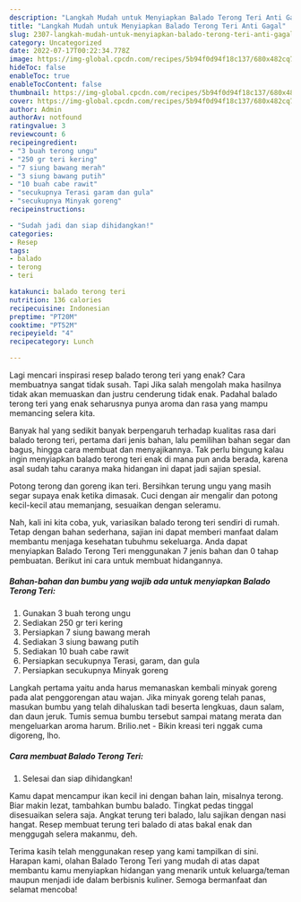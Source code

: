 ```yaml
---
description: "Langkah Mudah untuk Menyiapkan Balado Terong Teri Anti Gagal"
title: "Langkah Mudah untuk Menyiapkan Balado Terong Teri Anti Gagal"
slug: 2307-langkah-mudah-untuk-menyiapkan-balado-terong-teri-anti-gagal
category: Uncategorized
date: 2022-07-17T00:22:34.778Z
image: https://img-global.cpcdn.com/recipes/5b94f0d94f18c137/680x482cq70/balado-terong-teri-foto-resep-utama.jpg
hideToc: false
enableToc: true
enableTocContent: false
thumbnail: https://img-global.cpcdn.com/recipes/5b94f0d94f18c137/680x482cq70/balado-terong-teri-foto-resep-utama.jpg
cover: https://img-global.cpcdn.com/recipes/5b94f0d94f18c137/680x482cq70/balado-terong-teri-foto-resep-utama.jpg
author: Admin
authorAv: notfound
ratingvalue: 3
reviewcount: 6
recipeingredient:
- "3 buah terong ungu"
- "250 gr teri kering"
- "7 siung bawang merah"
- "3 siung bawang putih"
- "10 buah cabe rawit"
- "secukupnya Terasi garam dan gula"
- "secukupnya Minyak goreng"
recipeinstructions:

- "Sudah jadi dan siap dihidangkan!"
categories:
- Resep
tags:
- balado
- terong
- teri

katakunci: balado terong teri 
nutrition: 136 calories
recipecuisine: Indonesian
preptime: "PT20M"
cooktime: "PT52M"
recipeyield: "4"
recipecategory: Lunch

---
```



Lagi mencari inspirasi resep balado terong teri yang enak? Cara membuatnya sangat tidak susah. Tapi Jika salah mengolah maka hasilnya tidak akan memuaskan dan justru cenderung tidak enak. Padahal balado terong teri yang enak seharusnya punya aroma dan rasa yang mampu memancing selera kita.


Banyak hal yang sedikit banyak berpengaruh terhadap kualitas rasa dari balado terong teri, pertama dari jenis bahan, lalu pemilihan bahan segar dan bagus, hingga cara membuat dan menyajikannya. Tak perlu bingung kalau ingin menyiapkan balado terong teri enak di mana pun anda berada, karena asal sudah tahu caranya maka hidangan ini dapat jadi sajian spesial.

Potong terong dan goreng ikan teri. Bersihkan terung ungu yang masih segar supaya enak ketika dimasak. Cuci dengan air mengalir dan potong kecil-kecil atau memanjang, sesuaikan dengan seleramu.


Nah, kali ini kita coba, yuk, variasikan balado terong teri sendiri di rumah. Tetap dengan bahan sederhana, sajian ini dapat memberi manfaat dalam membantu menjaga kesehatan tubuhmu sekeluarga. Anda dapat menyiapkan Balado Terong Teri menggunakan 7 jenis bahan dan 0 tahap pembuatan. Berikut ini cara untuk membuat hidangannya.

<!--inarticleads1-->

##### Bahan-bahan dan bumbu yang wajib ada untuk menyiapkan Balado Terong Teri:

1. Gunakan 3 buah terong ungu
1. Sediakan 250 gr teri kering
1. Persiapkan 7 siung bawang merah
1. Sediakan 3 siung bawang putih
1. Sediakan 10 buah cabe rawit
1. Persiapkan secukupnya Terasi, garam, dan gula
1. Persiapkan secukupnya Minyak goreng


Langkah pertama yaitu anda harus memanaskan kembali minyak goreng pada alat penggorengan atau wajan. Jika minyak goreng telah panas, masukan bumbu yang telah dihaluskan tadi beserta lengkuas, daun salam, dan daun jeruk. Tumis semua bumbu tersebut sampai matang merata dan mengeluarkan aroma harum. Brilio.net - Bikin kreasi teri nggak cuma digoreng, lho. 

<!--inarticleads2-->

##### Cara membuat Balado Terong Teri:


1. Selesai dan siap dihidangkan!

Kamu dapat mencampur ikan kecil ini dengan bahan lain, misalnya terong. Biar makin lezat, tambahkan bumbu balado. Tingkat pedas tinggal disesuaikan selera saja. Angkat terung teri balado, lalu sajikan dengan nasi hangat. Resep membuat terung teri balado di atas bakal enak dan menggugah selera makanmu, deh. 

Terima kasih telah menggunakan resep yang kami tampilkan di sini. Harapan kami, olahan Balado Terong Teri yang mudah di atas dapat membantu kamu menyiapkan hidangan yang menarik untuk keluarga/teman maupun menjadi ide dalam berbisnis kuliner. Semoga bermanfaat dan selamat mencoba!
